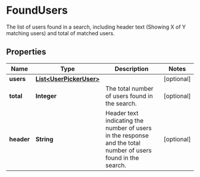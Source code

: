 

# FoundUsers

The list of users found in a search, including header text (Showing X of Y matching users) and total of matched users.

## Properties

| Name | Type | Description | Notes |
|------------ | ------------- | ------------- | -------------|
|**users** | [**List&lt;UserPickerUser&gt;**](UserPickerUser.md) |  |  [optional] |
|**total** | **Integer** | The total number of users found in the search. |  [optional] |
|**header** | **String** | Header text indicating the number of users in the response and the total number of users found in the search. |  [optional] |



